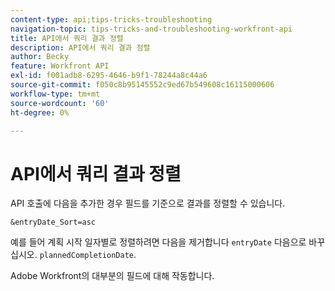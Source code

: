 ```yaml
---
content-type: api;tips-tricks-troubleshooting
navigation-topic: tips-tricks-and-troubleshooting-workfront-api
title: API에서 쿼리 결과 정렬
description: API에서 쿼리 결과 정렬
author: Becky
feature: Workfront API
exl-id: f001adb8-6295-4646-b9f1-78244a8c44a6
source-git-commit: f050c8b95145552c9ed67b549608c16115000606
workflow-type: tm+mt
source-wordcount: '60'
ht-degree: 0%

---
```



# API에서 쿼리 결과 정렬

API 호출에 다음을 추가한 경우 필드를 기준으로 결과를 정렬할 수 있습니다.

```
&entryDate_Sort=asc
```

예를 들어 계획 시작 일자별로 정렬하려면 다음을 제거합니다 `entryDate` 다음으로 바꾸십시오. `plannedCompletionDate`.

Adobe Workfront의 대부분의 필드에 대해 작동합니다.
